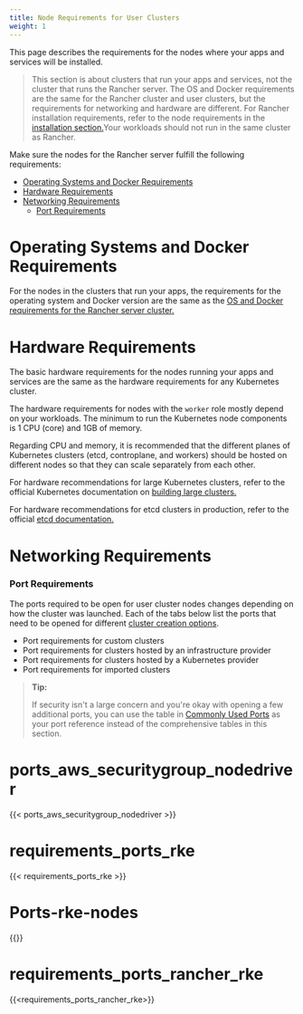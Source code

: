 ```yaml
---
title: Node Requirements for User Clusters
weight: 1
---
```


This page describes the requirements for the nodes where your apps and services will be installed.

> This section is about clusters that run your apps and services, not the cluster that runs the Rancher server. The OS and Docker requirements are the same for the Rancher cluster and user clusters, but the requirements for networking and hardware are different. For Rancher installation requirements, refer to the node requirements in the [installation section.]({{<baseurl>}}/rancher/v2.x/en/installation/requirements/)Your workloads should not run in the same cluster as Rancher. 

Make sure the nodes for the Rancher server fulfill the following requirements:

- [Operating Systems and Docker Requirements](#operating-systems-and-docker)
- [Hardware Requirements](#hardware-requirements)
- [Networking Requirements](#networking-requirements)
  - [Port Requirements](#port-requirements)

# Operating Systems and Docker Requirements

For the nodes in the clusters that run your apps, the requirements for the operating system and Docker version are the same as the [OS and Docker requirements for the Rancher server cluster.]({{<baseurl>}}/rancher/v2.x/en/installation/requirements/#operating-systems-and-docker-requirements)

# Hardware Requirements

The basic hardware requirements for the nodes running your apps and services are the same as the hardware requirements for any Kubernetes cluster.

The hardware requirements for nodes with the `worker` role mostly depend on your workloads. The minimum to run the Kubernetes node components is 1 CPU (core) and 1GB of memory.

Regarding CPU and memory, it is recommended that the different planes of Kubernetes clusters (etcd, controplane, and workers) should be hosted on different nodes so that they can scale separately from each other.

For hardware recommendations for large Kubernetes clusters, refer to the official Kubernetes documentation on [building large clusters.](https://kubernetes.io/docs/setup/best-practices/cluster-large/)

For hardware recommendations for etcd clusters in production, refer to the official [etcd documentation.](https://etcd.io/docs/v3.4.0/op-guide/hardware/)

# Networking Requirements

### Port Requirements

The ports required to be open for user cluster nodes changes depending on how the cluster was launched. Each of the tabs below list the ports that need to be opened for different [cluster creation options]({{<baseurl>}}/rancher/v2.x/en/cluster-provisioning/#cluster-creation-options).

- Port requirements for custom clusters
- Port requirements for clusters hosted by an infrastructure provider
- Port requirements for clusters hosted by a Kubernetes provider
- Port requirements for imported clusters

>**Tip:**
>
>If security isn't a large concern and you're okay with opening a few additional ports, you can use the table in [Commonly Used Ports]({{<baseurl>}}/rancher/v2.x/en/cluster-provisioning/node-requirements/common-ports) as your port reference instead of the comprehensive tables in this section.




# ports_aws_securitygroup_nodedriver
{{< ports_aws_securitygroup_nodedriver >}}

# requirements_ports_rke
{{< requirements_ports_rke >}}

# Ports-rke-nodes
{{<ports-rke-nodes>}}

# requirements_ports_rancher_rke
{{<requirements_ports_rancher_rke>}}